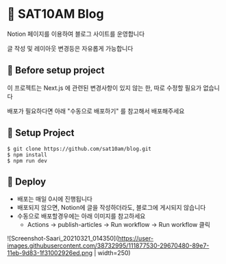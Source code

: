 # 🌳 SAT10AM Blog

Notion 페이지를 이용하여 블로그 사이트를 운영합니다

글 작성 및 레이아웃 변경등은 자유롭게 가능합니다

## 🔖 Before setup project
이 프로젝트는 Next.js 에 관련된 변경사항이 있지 않는 한, 따로 수정할 필요가 없습니다

배포가 필요하다면 아래 "수동으로 배포하기" 를 참고해서 배포해주세요

## 🎉 Setup Project
```shell
$ git clone https://github.com/sat10am/blog.git
$ npm install
$ npm run dev
```

## 🚀 Deploy
- 배포는 매일 0시에 진행됩니다
- 배포되지 않으면, Notion에 글을 작성하더라도, 블로그에 게시되지 않습니다
- 수동으로 배포할경우에는 아래 이미지를 참고하세요
  - Actions → publish-articles → Run workflow → Run workflow 클릭

![Screenshot-Saari_20210321_014350](https://user-images.githubusercontent.com/38732995/111877530-29670480-89e7-11eb-9d83-1f31002926ed.png | width=250)
